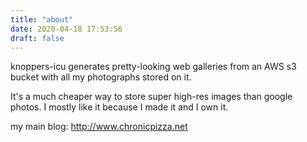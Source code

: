 ```yaml
---
title: "about"
date: 2020-04-18 17:53:56
draft: false
---
```

knoppers-icu generates pretty-looking web galleries from an AWS s3 bucket with all my photographs stored on it.

It's a much cheaper way to store super high-res images than google photos. I mostly like it because I made it and I own it.

my main blog: http://www.chronicpizza.net
